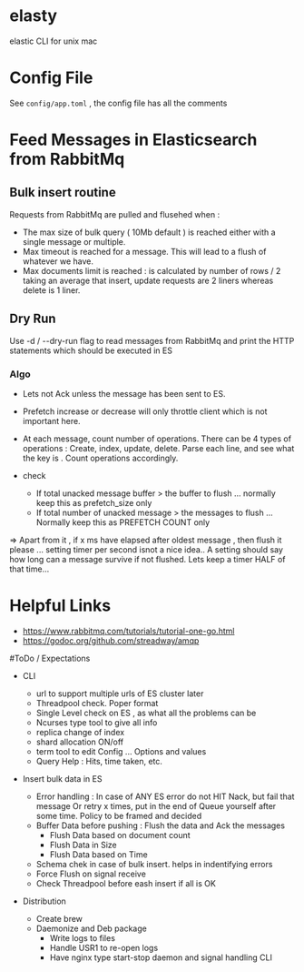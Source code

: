 # elasty
elastic CLI for unix mac

# Config File
See `config/app.toml` , the config file has all the comments


# Feed Messages in Elasticsearch from RabbitMq

## Bulk insert routine
Requests from RabbitMq are pulled and flusehed when :
 - The max size of bulk query ( 10Mb default ) is reached either with a single message or multiple.
 - Max timeout is reached for a message. This will lead to a flush of whatever we have.
 - Max documents limit is reached : is calculated by number of rows / 2 taking an average that insert, update requests are 2 liners whereas delete is 1 liner. 

## Dry Run
Use -d / --dry-run flag to read messages from RabbitMq and print the HTTP statements which should be executed in ES

### Algo
- Lets not Ack unless the message has been sent to ES.
- Prefetch increase or decrease will only throttle client which is not important here.

- At each message, count number of operations. There can be 4 types of operations : Create, index, update, delete. Parse each line, and see what the key is . Count operations accordingly.
- check
    - If total unacked message buffer > the buffer to flush ... normally keep this as prefetch_size only
    - If total number of unacked message > the messages to flush ... Normally keep this as PREFETCH COUNT only

=> Apart from it , if x ms have elapsed after oldest message , then flush it please ... setting timer per second isnot a nice idea.. 
A setting should say how long can a message survive if not flushed. Lets keep a timer HALF of that time...


# Helpful Links
 - https://www.rabbitmq.com/tutorials/tutorial-one-go.html
 - https://godoc.org/github.com/streadway/amqp

#ToDo / Expectations

 - CLI
     + url to support multiple urls of ES cluster later
     + Threadpool check. Poper format
     + Single Level check on ES , as what all the problems can be
     + Ncurses type tool to give all info
     + replica change of index
     + shard allocation ON/off
     + term tool to edit Config ... Options and values
     + Query Help : Hits, time taken, etc.

 - Insert bulk data in ES
     + Error handling : In case of ANY ES error do not HIT Nack, but fail that message Or retry x times, put in the end of Queue yourself after some time. Policy to be framed and decided
     + Buffer Data before pushing : Flush the data and Ack the messages
        + Flush Data based on document count
        + Flush Data in Size
        + Flush Data based on Time
     + Schema chek in case of bulk insert. helps in indentifying errors
     + Force Flush on signal receive
     + Check Threadpool before eash insert if all is OK 

 - Distribution
     + Create brew
     + Daemonize and Deb package
         * Write logs to files
         * Handle USR1 to re-open logs
         * Have nginx type start-stop daemon and signal handling CLI

